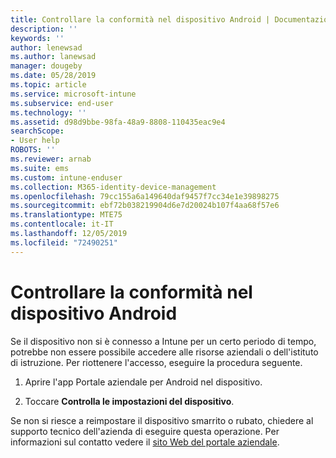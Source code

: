 ```yaml
---
title: Controllare la conformità nel dispositivo Android | Documentazione Microsoft
description: ''
keywords: ''
author: lenewsad
ms.author: lanewsad
manager: dougeby
ms.date: 05/28/2019
ms.topic: article
ms.service: microsoft-intune
ms.subservice: end-user
ms.technology: ''
ms.assetid: d98d9bbe-98fa-48a9-8808-110435eac9e4
searchScope:
- User help
ROBOTS: ''
ms.reviewer: arnab
ms.suite: ems
ms.custom: intune-enduser
ms.collection: M365-identity-device-management
ms.openlocfilehash: 79cc155a6a149640daf9457f7cc34e1e39898275
ms.sourcegitcommit: ebf72b038219904d6e7d20024b107f4aa68f57e6
ms.translationtype: MTE75
ms.contentlocale: it-IT
ms.lasthandoff: 12/05/2019
ms.locfileid: "72490251"
---
```

# <a name="check-compliance-on-your-android-device"></a>Controllare la conformità nel dispositivo Android

Se il dispositivo non si è connesso a Intune per un certo periodo di tempo, potrebbe non essere possibile accedere alle risorse aziendali o dell'istituto di istruzione. Per riottenere l'accesso, eseguire la procedura seguente.  

1. Aprire l'app Portale aziendale per Android nel dispositivo.  

2. Toccare **Controlla le impostazioni del dispositivo**.   

Se non si riesce a reimpostare il dispositivo smarrito o rubato, chiedere al supporto tecnico dell'azienda di eseguire questa operazione. Per informazioni sul contatto vedere il [sito Web del portale aziendale](https://go.microsoft.com/fwlink/?linkid=2010980).  
